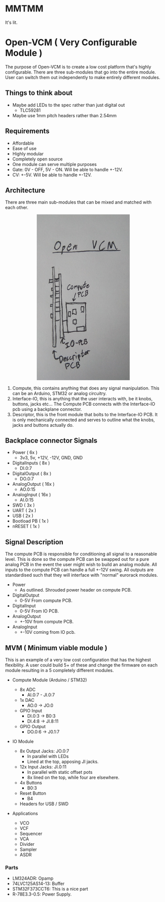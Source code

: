 # MMTMM

It's lit.

# Open-VCM ( Very Configurable Module )
The purpose of Open-VCM is to create a low cost platform that's highly configurable. There are three sub-modules that go into the entire module. User can switch them out independently to make entirely different modules.

## Things to think about
- Maybe add LEDs to the spec rather than just digital out
  - TLC59281
- Maybe use 1mm pitch headers rather than 2.54mm

## Requirements
- Affordable
- Ease of use
- Highly modular
- Completely open source
- One module can serve multiple purposes
- Gate: 0V - OFF, 5V - ON. Will be able to handle +-12V.
- CV: +-5V. Will be able to handle +-12V.

## Architecture
There are three main sub-modules that can be mixed and matched with each other.

<div style="text-align:center"><img src="images/OPEN_VCM.jpg" alt="openVCM" width="300"/></div>

1. Compute, this contains anything that does any signal manipulation. This can be an Arduino, STM32 or analog circuitry.
2. Interface-IO, this is anything that the user interacts with, be it knobs, buttons, jacks etc... The Compute PCB connects with the Interface-IO pcb using a backplane connector.
3. Descriptor, this is the front module that bolts to the Interface-IO PCB. It is only mechanically connected and serves to outline what the knobs, jacks and buttons actually do.

## Backplace connector Signals
- Power ( 6x )
  - 3v3, 5v, +12V, -12V, GND, GND
- DigitalInputs ( 8x )
  - DI.0:7
- DigitalOutput ( 8x )
  - DO.0:7
- AnalogOutput ( 16x )
  - AO.0:15
- AnalogInput ( 16x )
  - AI.0:15
- SWD ( 3x )
- UART ( 2x )
- USB ( 2x )
- Bootload PB ( 1x )
- nRESET ( 1x )

## Signal Description
The compute PCB is responsible for conditioning all signal to a reasonable level. This is done so the compute PCB can be swapped out for a pure analog PCB in the event the user might wish to build an analog module. All inputs to the compute PCB can handle a full +-12V swing. All outputs are standardised such that they will interface with "normal" eurorack modules.

- Power 
  - As outlined. Shrouded power header on compute PCB. 
- DigitalOutput 
  - 0-5V From compute PCB.
- DigitalInput
  - 0-5V From IO PCB.
- AnalogOutput
  - +-10V from compute PCB.
- AnalogInput
  - +-10V coming from IO pcb.

## MVM ( Minimum viable module )
This is an example of a very low cost configuration that has the highest flexibility. A user could build 5+ of these and change the firmware on each module resulting in a 5 completely different modules.

- Compute Module (Arduino / STM32)
  - 8x ADC
    - AI.0:7 - JI.0:7
  - 1x DAC
    - AO.0 -> JO.0
  - GPIO Input
    - DI.0:3 -> B0:3
    - DI.4:8 -> JI.8:11
  - GPIO Output
    - DO.0:6 -> J0.1:7
      
- IO Module
  - 8x Output Jacks: JO.0:7
    - In parallel with LEDs
    - Lined at the top, apposing JI jacks.
  - 12x Input Jacks: JI.0:11
    - In parallel with static offset pots 
    - 8x lined on the top, while four are elsewhere.
  - 4x Buttons
    - B0:3
  - Reset Button
    - B4
  - Headers for USB / SWD

- Applications
  - VCO
  - VCF
  - Sequencer
  - VCA
  - Divider
  - Sampler
  - ASDR

### Parts
- LM324ADR: Opamp
- 74LVC125AS14-13: Buffer
- STM32F373CCT6: This is a nice part
- R-78E3.3-0.5: Power Supply.
